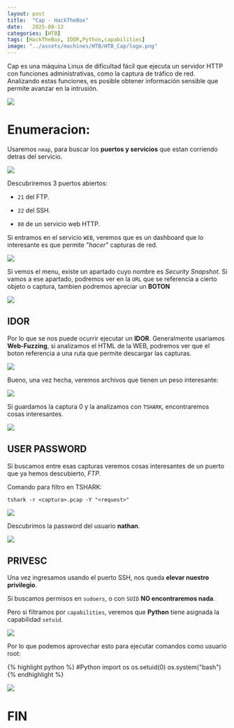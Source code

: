 ```yaml
---
layout: post
title:  "Cap - HackTheBox"
date:   2025-08-12
categories: [HTB]
tags: [HackTheBox, IDOR,Python,capabilities]
image: "../assets/machines/HTB/HTB_Cap/logo.png"
---
```

Cap es una máquina Linux de dificultad fácil que ejecuta un servidor HTTP con funciones administrativas, como la captura de tráfico de red. Analizando estas funciones, es posible obtener información sensible que permite avanzar en la intrusión.

![](/assets/machines/HTB/HTB_Cap/info.png)

# Enumeracion:
Usaremos `nmap`, para buscar los **puertos y servicios** que estan corriendo detras del servicio.

![](/assets/machines/HTB/HTB_Cap/1.png)

Descubriremos 3 puertos abiertos:

- `21` del FTP.

- `22` del SSH.

- `80` de un servicio web HTTP.

Si entramos en el servicio `WEB`, veremos que es un dashboard que lo interesante es que permite "*hacer*" capturas de red.

![](/assets/machines/HTB/HTB_Cap/2.png)

Si vemos el menu, existe un apartado cuyo nombre es <span class="color-text-lime">*Security Snapshot*</span>.
Si vamos a ese apartado, podremos ver en la `URL` que se referencia a cierto objeto o captura, tambien podremos apreciar un <span class="color-text-orange">**BOTON**</span>

![](/assets/machines/HTB/HTB_Cap/3.png)

## IDOR

Por lo que se nos puede ocurrir ejecutar un <span class="color-text-red">**IDOR**</span>. Generalmente usariamos **Web-Fuzzing**, si analizamos el HTML de la WEB, podremos ver que el boton referencia a una ruta que permite descargar las capturas.

![](/assets/machines/HTB/HTB_Cap/4.png)

Bueno, una vez hecha, veremos archivos que tienen un peso interesante:

![](/assets/machines/HTB/HTB_Cap/5.png)

Si guardamos la captura 0 y la analizamos con `TSHARK`, encontraremos cosas interesantes.

![](/assets/machines/HTB/HTB_Cap/6.png)

## USER PASSWORD

Si buscamos entre esas capturas veremos cosas interesantes de un puerto que ya hemos descubierto, <span class="color-text-lime">*FTP*</span>.

<span class="color-text-salmon">Comando para filtro en TSHARK:</span>

`tshark -r <captura>.pcap -Y "<request>"`

![](/assets/machines/HTB/HTB_Cap/7.png)

Descubrimos la password del usuario <span class="color-text-blue">**nathan**</span>.

![](/assets/machines/HTB/HTB_Cap/8.png)

## PRIVESC
Una vez ingresamos usando el puerto SSH, nos queda <span class="color-text-yellow">**elevar nuestro privilegio**</span>.

Si buscamos permisos en `sudoers`, o con `SUID` <span class="color-text-yellow">**NO encontraremos nada**</span>.

Pero si filtramos por `capabilities`, veremos que **Python** tiene asignada la capabilidad `setuid`.

![](/assets/machines/HTB/HTB_Cap/9.png)

Por lo que podemos aprovechar esto para ejecutar comandos como usuario root:

{% highlight python %}
#Python
import os
os.setuid(0)
os.system("bash")
{% endhighlight %}

![](/assets/machines/HTB/HTB_Cap/10.png)

# FIN